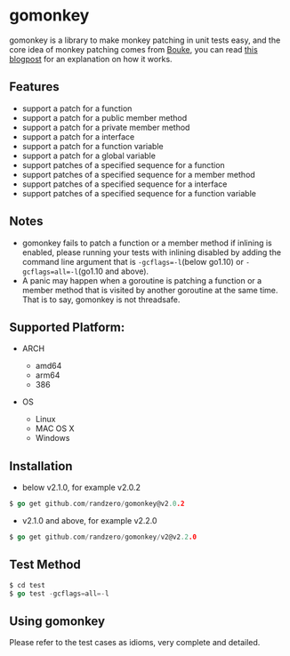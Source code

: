 # gomonkey

gomonkey is a library to make monkey patching in unit tests easy, and the core idea of monkey patching comes from [Bouke](https://github.com/bouk), you can read [this blogpost](https://bou.ke/blog/monkey-patching-in-go/) for an explanation on how it works.

## Features

+ support a patch for a function
+ support a patch for a public member method
+ support a patch for a private member method
+ support a patch for a interface
+ support a patch for a function variable
+ support a patch for a global variable
+ support patches of a specified sequence for a function
+ support patches of a specified sequence for a member method
+ support patches of a specified sequence for a interface
+ support patches of a specified sequence for a function variable

## Notes
+ gomonkey fails to patch a function or a member method if inlining is enabled, please running your tests with inlining disabled by adding the command line argument that is `-gcflags=-l`(below go1.10) or `-gcflags=all=-l`(go1.10 and above).
+ A panic may happen when a goroutine is patching a function or a member method that is visited by another goroutine at the same time. That is to say, gomonkey is not threadsafe.

## Supported Platform:

- ARCH
  - amd64
  - arm64
  - 386

- OS
  - Linux
  - MAC OS X
  - Windows

## Installation
- below v2.1.0, for example v2.0.2
```go
$ go get github.com/randzero/gomonkey@v2.0.2
```
- v2.1.0 and above, for example v2.2.0
```go
$ go get github.com/randzero/gomonkey/v2@v2.2.0
```

## Test Method
```go
$ cd test 
$ go test -gcflags=all=-l
```

## Using gomonkey

Please refer to the test cases as idioms, very complete and detailed.

